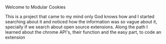 Welcome to Modular Cookies

This is a project that came to my mind only God knows how and I started searching about it and noticed how the information was so vague about it, specially if we search about open source extensions.
Along the path I learned about the chrome API's, their function and the easy part, to code an extension

